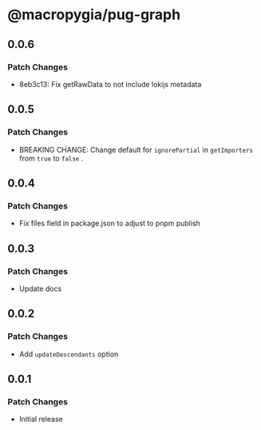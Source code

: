 # @macropygia/pug-graph

## 0.0.6

### Patch Changes

- 8eb3c13: Fix getRawData to not include lokijs metadata

## 0.0.5

### Patch Changes

- BREAKING CHANGE: Change default for `ignorePartial` in `getImporters` from `true` to `false` .

## 0.0.4

### Patch Changes

- Fix files field in package.json to adjust to pnpm publish

## 0.0.3

### Patch Changes

- Update docs

## 0.0.2

### Patch Changes

- Add `updateDescendants` option

## 0.0.1

### Patch Changes

- Initial release
